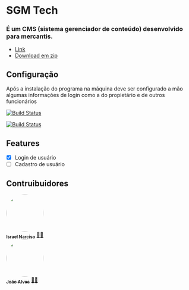 # SGM Tech
### É um CMS (sistema gerenciador de conteúdo) desenvolvido para mercantis.

- [Link](http://localhost)
- [Download em zip](https://github.com/IsraelSnar/gerenciador-mercantil/archive/refs/heads/master.zip)

## Configuração
Após a instalação do programa na máquina deve ser configurado a mão algumas informações de login como a do propietário e de outros funcionários

[![Build Status](https://img.shields.io/static/v1?label=Java&message=passing&color=&style=plastic&logo=java)](https://github.com/IsraelSnar/gerenciador-mercantil)

[![Build Status](https://img.shields.io/badge/Java-ED8B00?style=for-the-badge&logo=java&logoColor=white)](https://github.com/IsraelSnar/gerenciador-mercantil)


## Features
- [x] Login de usuário
- [ ] Cadastro de usuário

## Contruibuidores

<tr>
    <td align="center">
    <a href="#">
    <img style="border-radius: 50%;" src="https://avatars.githubusercontent.com/u/61364165?s=96&v=4" width="100px;" alt=""/><br />
    <sub><b>Israel Narciso</b></sub></a>
    <a href="#" title="">👨‍🚀</a></td><br/>
    <td align="center">
    <a href="#"><img style="border-radius: 50%;" src="https://avatars.githubusercontent.com/u/38361266?v=4" width="100px;" alt=""/><br />
    <sub><b>João Alves</b></sub></a>
    <a href="#" title="">👨‍🚀</a></td>
</tr>